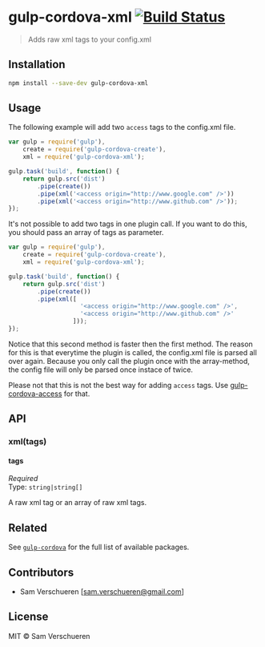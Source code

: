 # gulp-cordova-xml [![Build Status](https://travis-ci.org/SamVerschueren/gulp-cordova-xml.svg)](https://travis-ci.org/SamVerschueren/gulp-cordova-xml)

> Adds raw xml tags to your config.xml

## Installation

```bash
npm install --save-dev gulp-cordova-xml
```

## Usage

The following example will add two `access` tags to the config.xml file.

```JavaScript
var gulp = require('gulp'),
    create = require('gulp-cordova-create'),
    xml = require('gulp-cordova-xml');

gulp.task('build', function() {
    return gulp.src('dist')
        .pipe(create())
        .pipe(xml('<access origin="http://www.google.com" />'))
        .pipe(xml('<access origin="http://www.github.com" />'));
});
```

It's not possible to add two tags in one plugin call. If you want to do this, you should pass an array of
tags as parameter.

```JavaScript
var gulp = require('gulp'),
    create = require('gulp-cordova-create'),
    xml = require('gulp-cordova-xml');

gulp.task('build', function() {
    return gulp.src('dist')
        .pipe(create())
        .pipe(xml([
					'<access origin="http://www.google.com" />',
        			'<access origin="http://www.github.com" />'
				  ]));
});
```

Notice that this second method is faster then the first method. The reason for this is that everytime the plugin is called,
the config.xml file is parsed all over again. Because you only call the plugin once with the array-method, the config file will
only be parsed once instace of twice.

Please not that this is not the best way for adding `access` tags. Use [gulp-cordova-access](https://github.com/SamVerschueren/gulp-cordova-access)
for that.

## API

### xml(tags)

#### tags

*Required*  
Type: `string|string[]`

A raw xml tag or an array of raw xml tags.

## Related

See [`gulp-cordova`](https://github.com/SamVerschueren/gulp-cordova) for the full list of available packages.

## Contributors

- Sam Verschueren [<sam.verschueren@gmail.com>]

## License

MIT © Sam Verschueren
